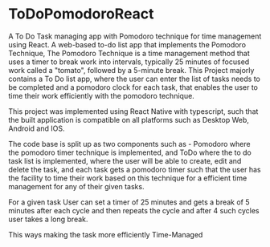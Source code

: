 # ToDoPomodoroReact
A To Do Task managing app with Pomodoro technique for time management using React.
A web-based to-do list app that implements the Pomodoro Technique, The Pomodoro Technique is a time management method that uses a timer to break work into intervals, typically 25 minutes of focused work called a "tomato", followed by a 5-minute break. 
This Project majorly contains a To Do list app, where the user can enter the list of tasks needs to be completed and a pomodoro clock for each task, that enables the user to time their work efficiently with the pomodoro technique.

This project was implemented using React Native with typescript, such that the built application is compatible on all platforms such as Desktop Web, Android and IOS.

The code base is split up as two components such as - Pomodoro where the pomodoro timer technique is implemented, and ToDo where the to do task list is implemented, where the user will be able to create, edit and delete the task, and each task gets a pomodoro timer such that the user has the facility to time their work based on this technique for a efficient time management for any of their given tasks.

For a given task User can set a timer of 25 minutes and gets a break of 5 minutes after each cycle and then repeats the cycle and after 4 such cycles user takes a long break.

This ways making the task more efficiently Time-Managed
